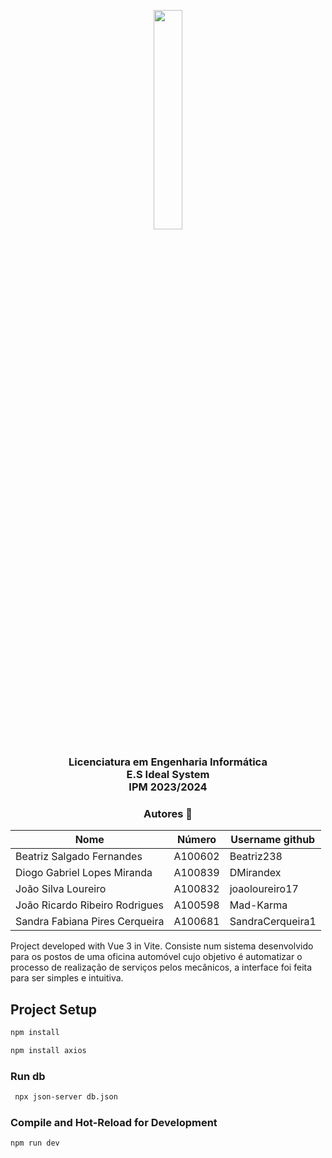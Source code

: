 
<p align="center">
  <img src='https://upload.wikimedia.org/wikipedia/commons/9/93/EEUMLOGO.png' width="30%" />
</p>

<h3 align="center">Licenciatura em Engenharia Informática <br> E.S Ideal System  <br> IPM 2023/2024 </h3>

<h3 align="center"> Autores 🤝 </h3>


<div align="center">

| Nome                           |  Número | Username github |
|--------------------------------|---------|-----------------|
| Beatriz Salgado Fernandes      | A100602 |Beatriz238       |
| Diogo Gabriel Lopes Miranda    | A100839 |DMirandex        |
| João Silva Loureiro            | A100832 |joaoloureiro17   |
| João Ricardo Ribeiro Rodrigues | A100598 |Mad-Karma        |
| Sandra Fabiana Pires Cerqueira | A100681 |SandraCerqueira1 |

</div>

Project developed with Vue 3 in Vite.
Consiste num sistema desenvolvido para os postos de uma oficina automóvel cujo objetivo é automatizar o processo de realização de serviços pelos mecânicos, a interface foi feita para ser simples e intuitiva.

## Project Setup

```sh
npm install
```
```sh
npm install axios
```

### Run db
```sh
 npx json-server db.json
```

### Compile and Hot-Reload for Development

```sh
npm run dev
```


